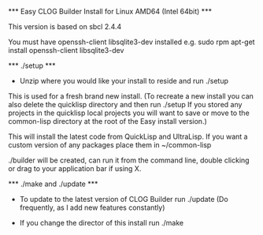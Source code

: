 *** Easy CLOG Builder Install for Linux AMD64 (Intel 64bit) ***

This version is based on sbcl 2.4.4

You must have openssh-client libsqlite3-dev installed e.g.
	sudo rpm apt-get install openssh-client libsqlite3-dev

*** ./setup ***

- Unzip where you would like your install to reside and run ./setup

This is used for a fresh brand new install. (To recreate a new install you can
also delete the quicklisp directory and then run ./setup If you stored
any projects in the quicklisp local projects you will want to save or move to
the common-lisp directory at the root of the Easy install version.)

This will install the latest code from QuickLisp and UltraLisp. If you want a
custom version of any packages place them in ~/common-lisp

./builder will be created, can run it from the command line, double clicking
or drag to your application bar if using X.


*** ./make and ./update ***

- To update to the latest version of CLOG Builder run ./update 
  (Do frequently, as I add new features constantly)

- If you change the director of this install run ./make
